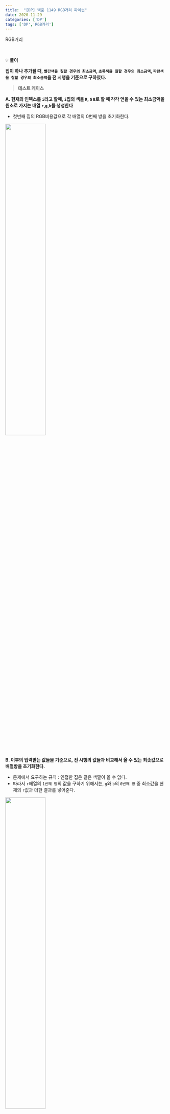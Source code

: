 ```yaml
---
title:  "[DP] 백준 1149 RGB거리 파이썬"
date: 2020-11-29
categories: ['DP']
tags: ['DP','RGB거리']
---
```


RGB거리

<br>

:bulb: **풀이**<br>

**집이 하나 추가될 때, `빨간색을 칠할 경우의 최소금액`, `초록색을 칠할 경우의 최소금액`, `파란색을 칠할 경우의 최소금액`을 전 시행을 기준으로 구하였다.**<br>

> **테스트 케이스**<br>

**A. 현재의 인덱스를 `i`라고 할때, `i`집의 색을 `R`, `G` `B`로 할 때 각각 얻을 수 있는 최소금액을 원소로 가지는 배열 `r`,`g`,`b`를 생성한다**<br>
- 첫번째 집의 RGB비용값으로 각 배열의 0번째 방을 초기화한다.


<img src="https://user-images.githubusercontent.com/62331803/100535166-bb40db00-3259-11eb-8ce7-c44483a558b9.png" width="50%">
<br>
<br>

**B. 이후의 입력받는 값들을 기준으로, 전 시행의 값들과 비교해서 올 수 있는 최솟값으로 배열방을 초기화한다.**<br>
- 문제에서 요구하는 규칙 : 인접한 집은 같은 색깔이 올 수 없다.
- 따라서 `r`배열의 `1번째 방`의 값을 구하기 위해서는, `g`와 `b`의 `0번째 방` 중 최소값을 현재의 `r`값과 더한 결과를 넣어준다.

<img src="https://user-images.githubusercontent.com/62331803/100535225-618ce080-325a-11eb-9227-0f4cad7def39.png" width="50%">
<br>
<br>

**C. `g`배열과 `b`배열도 마찬가지**<br>

<img src="https://user-images.githubusercontent.com/62331803/100535243-81bc9f80-325a-11eb-958b-e41ac55f1576.png" width="50%">
<br>

<img src="https://user-images.githubusercontent.com/62331803/100535248-85e8bd00-325a-11eb-8aed-48f2972e41db.png" width="50%">
<br>
<br>


**D. 결과는 다음과 같다.**<br>

<img src="https://user-images.githubusercontent.com/62331803/100535249-884b1700-325a-11eb-85c2-144b3cfd1e24.png" width="50%">
<br>
<br>



> 코드

#### 배열로 풀이

```python
import sys
input = sys.stdin.readline

n = int(input())
r = [0] * n
g = [0] * n
b = [0] * n
r[0],g[0],b[0] = map(int,input().split())

for i in range(1,n):
    x,y,z = map(int,input().split())
    r[i] = x + min(g[i-1],b[i-1])
    g[i] = y + min(r[i-1],b[i-1])
    b[i] = z + min(r[i-1],g[i-1])

print(min(r[-1],g[-1],b[-1]))
```

<br>

#### 배열X 풀이

```python
import sys
input = sys.stdin.readline
n = int(input())

r, g, b = map(int,input().split())
for i in range(1,n):
    x,y,z = map(int,input().split())
    newr = x + min(g,b)
    newg = y + min(r,b)
    newb = z + min(r,g)
    r,g,b = newr,newg,newb

print(min(r,g,b))
```